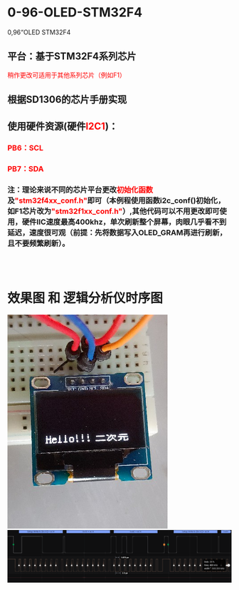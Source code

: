 # 0-96-OLED-STM32F4
0,96“OLED STM32F4

## 平台：基于STM32F4系列芯片


<font color=red> 稍作更改可适用于其他系列芯片（例如F1）</font>

## 根据SD1306的芯片手册实现
## 使用硬件资源(硬件<font color=red>I2C1</font>)： 

###  <font color=red>PB6：SCL</font>
### <font color=red>PB7：SDA</font>
</font>

###  注：理论来说不同的芯片平台更改<font color=red>初始化函数</font>及<font color=red>"stm32f4xx_conf.h"</font>即可（本例程使用函数i2c_conf()初始化，如F1芯片改为<font color=red>"stm32f1xx_conf.h"</font>）,其他代码可以不用更改即可使用，硬件IIC速度最高400khz，单次刷新整个屏幕，肉眼几乎看不到延迟，速度很可观（前提：先将数据写入OLED_GRAM再进行刷新，且不要频繁刷新）。

<br><br>
# 效果图 和 逻辑分析仪时序图

![image](https://github.com/TTowFive/0-96-OLED-STM32F4/blob/main/effect.jpg)
![image](https://github.com/TTowFive/0-96-OLED-STM32F4/blob/main/logic.png)

